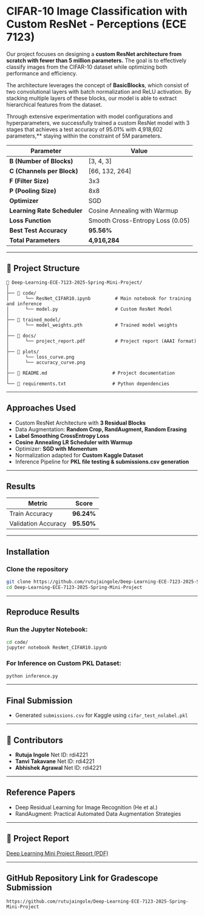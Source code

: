 # CIFAR-10 Image Classification with Custom ResNet - Perceptions (ECE 7123)

Our project focuses on designing a **custom ResNet architecture from scratch with fewer than 5 million parameters.** The goal is to effectively classify images from the CIFAR-10 dataset while optimizing both performance and efficiency.  

The architecture leverages the concept of **BasicBlocks**, which consist of two convolutional layers with batch normalization and ReLU activation. By stacking multiple layers of these blocks, our model is able to extract hierarchical features from the dataset.

Through extensive experimentation with model configurations and hyperparameters, we successfully trained a custom ResNet model with 3 stages that achieves a test accuracy of 95.01% with 4,918,602 parameters,** staying within the constraint of 5M parameters.  


| Parameter             | Value                  |
|----------------|----------------------|
| **B (Number of Blocks)** | [3, 4, 3] |
| **C (Channels per Block)** | [66, 132, 264] |
| **F (Filter Size)** | 3x3 |
| **P (Pooling Size)** | 8x8 |
| **Optimizer** | SGD |
| **Learning Rate Scheduler** | Cosine Annealing with Warmup |
| **Loss Function** | Smooth Cross-Entropy Loss (0.05) |
| **Best Test Accuracy** | **95.56%** |
| **Total Parameters** | **4,916,284** |

---
## 📂 Project Structure

```
📂 Deep-Learning-ECE-7123-2025-Spring-Mini-Project/
│
├── 📂 code/
│      └── ResNet_CIFAR10.ipynb         # Main notebook for training and inference
│      └── model.py                     # Custom ResNet Model
│
├── 📂 trained_model/
│      └── model_weights.pth            # Trained model weights
│
├── 📂 docs/
│      └── project_report.pdf           # Project report (AAAI format)
│
├── 📂 plots/
│      └── loss_curve.png
│      └── accuracy_curve.png
│
├── 📝 README.md                        # Project documentation
│
└── 📄 requirements.txt                 # Python dependencies
```

---

##  **Approaches Used**
 - Custom ResNet Architecture with **3 Residual Blocks**  
 -  Data Augmentation: **Random Crop, RandAugment, Random Erasing**  
 - **Label Smoothing CrossEntropy Loss**  
 -  **Cosine Annealing LR Scheduler with Warmup**  
 -  Optimizer: **SGD with Momentum**  
 -  Normalization adapted for **Custom Kaggle Dataset**  
 - Inference Pipeline for **PKL file testing & submissions.csv generation**

---

##  **Results**
| Metric             | Score         |
|----------------|---------------------|
| Train Accuracy        | **96.24%** |
| Validation Accuracy | **95.50%** |
---

##  **Installation**
### Clone the repository
```bash
git clone https://github.com/rutujaingole/Deep-Learning-ECE-7123-2025-Spring-Mini-Project.git
cd Deep-Learning-ECE-7123-2025-Spring-Mini-Project
```

---

##  **Reproduce Results**

### Run the Jupyter Notebook:
```bash
cd code/
jupyter notebook ResNet_CIFAR10.ipynb
```

### For Inference on Custom PKL Dataset:
```bash
python inference.py
```

---

##  **Final Submission**
- Generated `submissions.csv` for Kaggle using `cifar_test_nolabel.pkl`
---

## 👤 **Contributors**
- **Rutuja Ingole**  Net ID: rdi4221
- **Tanvi Takavane**  Net ID: rdi4221
- **Abhishek Agrawal** Net ID: rdi4221

---

##  Reference Papers
- Deep Residual Learning for Image Recognition (He et al.)
- RandAugment: Practical Automated Data Augmentation Strategies

---

## 🔗 Project Report
[Deep Learning Mini Project Report (PDF)](./docs/project_report.pdf)

---

##  **GitHub Repository Link for Gradescope Submission**
```
https://github.com/rutujaingole/Deep-Learning-ECE-7123-2025-Spring-Mini-Project
```
